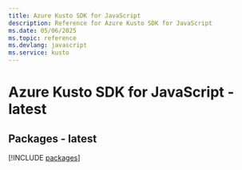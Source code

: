```yaml
---
title: Azure Kusto SDK for JavaScript
description: Reference for Azure Kusto SDK for JavaScript
ms.date: 05/06/2025
ms.topic: reference
ms.devlang: javascript
ms.service: kusto
---
```

# Azure Kusto SDK for JavaScript - latest
## Packages - latest
[!INCLUDE [packages](kusto-index.md)]